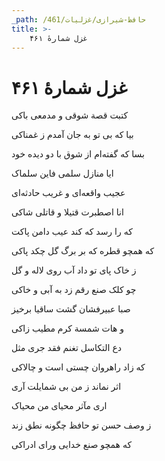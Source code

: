 ```yaml
---
_path: /حافظ-شیرازی/غزلیات/461
title: >-
    غزل شمارهٔ ۴۶۱
---
```

# غزل شمارهٔ ۴۶۱

<div class="b" id="bn1"><div class="m1"><p>کتبت قصة شوقی و مدمعی باکی</p></div>
<div class="m2"><p>بیا که بی تو به جان آمدم ز غمناکی</p></div></div>
<div class="b" id="bn2"><div class="m1"><p>بسا که گفته‌ام از شوق با دو دیده خود</p></div>
<div class="m2"><p>ایا منازل سلمی فاین سلماک</p></div></div>
<div class="b" id="bn3"><div class="m1"><p>عجیب واقعه‌ای و غریب حادثه‌ای</p></div>
<div class="m2"><p>انا اصطبرت قتیلا و قاتلی شاکی</p></div></div>
<div class="b" id="bn4"><div class="m1"><p>که را رسد که کند عیب دامن پاکت</p></div>
<div class="m2"><p>که همچو قطره که بر برگ گل چکد پاکی</p></div></div>
<div class="b" id="bn5"><div class="m1"><p>ز خاک پای تو داد آب روی لاله و گل</p></div>
<div class="m2"><p>چو کلک صنع رقم زد به آبی و خاکی</p></div></div>
<div class="b" id="bn6"><div class="m1"><p>صبا عبیرفشان گشت ساقیا برخیز</p></div>
<div class="m2"><p>و هات شمسة کرم مطیب زاکی</p></div></div>
<div class="b" id="bn7"><div class="m1"><p>دع التکاسل تغنم فقد جری مثل</p></div>
<div class="m2"><p>که زاد راهروان چستی است و چالاکی</p></div></div>
<div class="b" id="bn8"><div class="m1"><p>اثر نماند ز من بی شمایلت آری</p></div>
<div class="m2"><p>اری مآثر محیای من محیاک</p></div></div>
<div class="b" id="bn9"><div class="m1"><p>ز وصف حسن تو حافظ چگونه نطق زند</p></div>
<div class="m2"><p>که همچو صنع خدایی ورای ادراکی</p></div></div>
